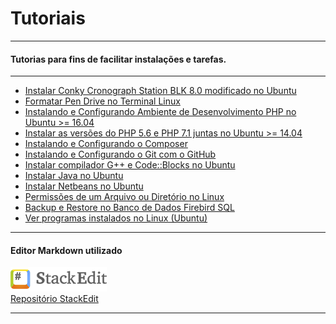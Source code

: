 Tutoriais
===============================================

--------------------

#### Tutorias para fins de facilitar instalações e tarefas.

--------------------

- [Instalar Conky Cronograph Station BLK 8.0 modificado no Ubuntu](https://github.com/CristianAmbrosi/tutoriais/blob/master/Instalar%20Conky%20Cronograph%20Station%20BLK.md)
- [Formatar Pen Drive no Terminal Linux](https://github.com/CristianAmbrosi/tutoriais/blob/master/Formatar%20Pen%20Drive%20no%20Terminal%20Linux.md)
- [Instalando e Configurando Ambiente de Desenvolvimento PHP no Ubuntu >= 16.04](https://github.com/CristianAmbrosi/tutoriais/blob/master/Instalando%20e%20Configurando%20Ambiente%20de%20Desenvolvimento%20PHP.md)
- [Instalar as versões do PHP 5.6 e PHP 7.1 juntas no Ubuntu >= 14.04](https://github.com/CristianAmbrosi/tutoriais/blob/master/Instalar%20as%20vers%C3%B5es%20do%20PHP%205.6%20e%20PHP%207.1%20juntas%20no%20Ubuntu.md)
- [Instalando e Configurando o Composer](https://github.com/CristianAmbrosi/tutoriais/blob/master/Instalando%20e%20Configurando%20o%20Composer.md)
- [Instalando e Configurando o Git com o GitHub](https://github.com/CristianAmbrosi/tutoriais/blob/master/Instalando%20e%20Configurando%20o%20Git%20com%20o%20GitHub.md)
- [Instalar compilador G++ e Code::Blocks no Ubuntu](https://github.com/CristianAmbrosi/tutoriais/blob/master/Instalar%20G++%20e%20CodeBlocks%20no%20Ubuntu.md)
- [Instalar Java no Ubuntu](https://github.com/CristianAmbrosi/tutoriais/blob/master/Instalar%20Java%20no%20Ubuntu.md)
- [Instalar Netbeans no Ubuntu](https://github.com/CristianAmbrosi/tutoriais/blob/master/Instalar%20Netbeans%20no%20Ubuntu.md)
- [Permissões de um Arquivo ou Diretório no Linux](https://github.com/CristianAmbrosi/tutoriais/blob/master/Permiss%C3%B5es%20de%20um%20Arquivo%20ou%20Diret%C3%B3rio%20no%20Linux.md)
- [Backup e Restore no Banco de Dados Firebird SQL](https://github.com/CristianAmbrosi/tutoriais/blob/master/Backup%20e%20Restore%20no%20Banco%20de%20Dados%20Firebird%20SQL.md)
- [Ver programas instalados no Linux (Ubuntu)](https://github.com/CristianAmbrosi/tutoriais/blob/master/Ver%20programas%20instalados%20no%20Linux%20%28Ubuntu%29.md)

--------------------

#### Editor Markdown utilizado
 [![](https://github.com/CristianAmbrosi/tutoriais/blob/master/images/stackedit.png "StackeEdit")](https://stackedit.io) </br>
 [Repositório StackEdit](https://github.com/benweet/stackedit)

--------------------
